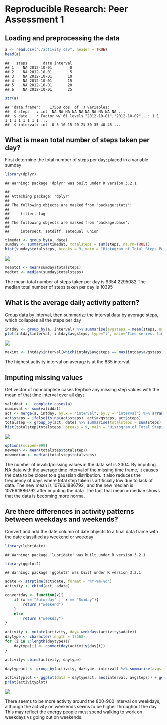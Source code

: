 # Reproducible Research: Peer Assessment 1


## Loading and preprocessing the data


```r
a <- read.csv("./activity.csv", header = TRUE)
head(a)
```

```
##   steps       date interval
## 1    NA 2012-10-01        0
## 2    NA 2012-10-01        5
## 3    NA 2012-10-01       10
## 4    NA 2012-10-01       15
## 5    NA 2012-10-01       20
## 6    NA 2012-10-01       25
```

```r
str(a)
```

```
## 'data.frame':	17568 obs. of  3 variables:
##  $ steps   : int  NA NA NA NA NA NA NA NA NA NA ...
##  $ date    : Factor w/ 61 levels "2012-10-01","2012-10-02",..: 1 1 1 1 1 1 1 1 1 1 ...
##  $ interval: int  0 5 10 15 20 25 30 35 40 45 ...
```


## What is mean total number of steps taken per day?
First determine the total number of steps per day; placed in a variable sumday


```r
library(dplyr)
```

```
## Warning: package 'dplyr' was built under R version 3.2.1
```

```
## 
## Attaching package: 'dplyr'
## 
## The following objects are masked from 'package:stats':
## 
##     filter, lag
## 
## The following objects are masked from 'package:base':
## 
##     intersect, setdiff, setequal, union
```

```r
timedat <- group_by(a, date)
sumday <- summarise(timedat, totalsteps = sum(steps, na.rm=TRUE))
hist(sumday$totalsteps, breaks = 9, main = "Histogram of Total Steps Per Day", xlab = "Total Steps Taken")
```

![](PA1_template_files/figure-html/unnamed-chunk-2-1.png) 

```r
meantot <- mean(sumday$totalsteps)
medtot <- median(sumday$totalsteps)
```

The mean total number of steps taken per day is 9354.2295082
The median total number of steps taken per day is 10395


## What is the average daily activity pattern?
Group data by interval, then summarize the interval data by average steps, which collapses all the steps per day


```r
intday <- group_by(a, interval) %>% summarise(avgsteps = mean(steps, na.rm=TRUE))
plot(intday$interval, intday$avgsteps, type="l", main="Time series: time interval vs average steps taken", xlab = "Day Interval (min)", ylab="average steps per day")
```

![](PA1_template_files/figure-html/unnamed-chunk-3-1.png) 

```r
maxint <- intday$interval[which(intday$avgsteps == max(intday$avgsteps))]
```

The highest activity interval on average is at the 835 interval.


## Imputing missing values
Get vector of noncomplete cases
Replace any missing step values with the mean of that time interval over all days.


```r
validdat <- !complete.cases(a)
numinval <- sum(validdat)
act <- merge(a, intday, by.x = "interval", by.y = "interval") %>% arrange(date, interval)
act$steps = ifelse(is.na(act$steps), act$avgsteps, act$steps)
totalstep <- group_by(act, date) %>% summarise(totalsteps = sum(steps))
hist(totalstep$totalsteps, breaks = 9, main = "Histogram of Total Steps Per Day (Imputed data)", xlab = "Total Steps Taken")
```

![](PA1_template_files/figure-html/unnamed-chunk-4-1.png) 

```r
options(scipen=999)
newmean <- mean(totalstep$totalsteps)
newmedian <- median(totalstep$totalsteps)
```

The number of invalid/missing values in the data set is 2304.
By imputing NA data with the average time interval of the missing time frame, it causes the data to be closer to a gaussian distribution. It also reduces the frequency of days where total step taken is artificially low due to lack of data.
The new mean is 10766.1886792 , and the new median is 10766.1886792 after imputing the data. The fact that mean = median shows that the data is becoming more normal.

## Are there differences in activity patterns between weekdays and weekends?
Convert and add the date column of date objects to a final data frame with the date classified as weekend or weekday

```r
library(lubridate)
```

```
## Warning: package 'lubridate' was built under R version 3.2.1
```

```r
library(ggplot2)
```

```
## Warning: package 'ggplot2' was built under R version 3.2.1
```

```r
adate <- strptime(act$date, format = "%Y-%m-%d")
activity <- cbind(act, adate)

convertday <- function(x){
    if (x == "Saturday" || x == "Sunday"){
        return ("weekend")
    }
    else
        return ("weekday")
}

activity <- mutate(activity, day= weekdays(activity$adate))
daytype <- character(length = 17568)
for (i in 1:length(daytype)){
    daytype[i] <- convertday(activity$day[i])
}

activity<-cbind(activity, daytype)

daytypeact <- group_by(activity, daytype, interval) %>% summarise(avgsteps = mean(steps, na.rm=TRUE))

activityplot <- ggplot(data = daytypeact, aes(interval, avgsteps)) + geom_line(size=1) + facet_grid(. ~daytype) + labs(title = "weekday vs weekend avg steps / interval") + labs(y = "Average number of steps")
print(activityplot)
```

![](PA1_template_files/figure-html/unnamed-chunk-5-1.png) 

There seems to be more activity around the 800-900 interval on weekdays, although the activity on weekends seems to be higher throughout the day. This may reflect the energy people must spend walking to work on weekdays vs going out on weekends.
